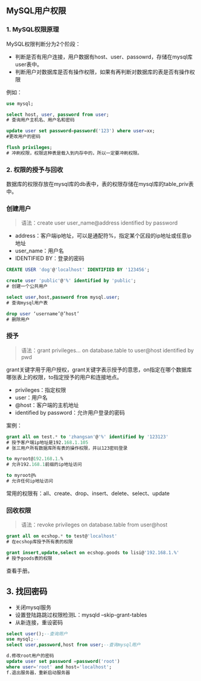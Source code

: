 ## MySQL用户权限

### 1. MySQL权限原理
MySQL权限判断分为2个阶段：
- 判断是否有用户连接，用户数据有host、user、passowrd，存储在mysql库user表中。
- 判断用户对数据库是否有操作权限，如果有再判断对数据库的表是否有操作权限

例如：
```sql
use mysql;

select host, user, password from user;
# 查询用户主机名、用户名和密码

update user set password=password('123') where user=xx;
#更改用户的密码

flush privileges;
# 冲刷权限，权限这种表是载入到内存中的，所以一定要冲刷权限。
```

### 2. 权限的授予与回收
数据库的权限存放在mysql库的db表中，表的权限存储在mysql库的table_priv表中。
### 创建用户
> 语法：create user user_name@address identified by password

- address：客户端ip地址，可以是通配符%，指定某个区段的ip地址或任意ip地址
- user_name：用户名
- IDENTIFIED BY：登录的密码

```sql
CREATE USER 'dog'@'localhost' IDENTIFIED BY '123456';

create user 'public'@'%' identified by 'public';
# 创建一个公共用户

select user,host,password from mysql.user;
# 查询mysql用户表

drop user ‘username’@’host’
# 删除用户
``` 

### 授予
> 语法：grant privileges... on database.table to user@host identified by pwd

grant关键字用于用户授权，grant关键字表示授予的意思，on指定在哪个数据库哪张表上的权限，to指定授予的用户和连接地点。
- privileges：指定权限
- user：用户名
- @host：客户端的主机地址
- identified by password：允许用户登录的密码

案例：
```sql
grant all on test.* to 'zhangsan'@'%' identified by '123123'
# 授予客户端ip地址是192.168.1.105
# 张三用户所有数据库所有表的操作权限，并以123密码登录

to myroot@192.168.1.%
# 允许192.168.1前缀的ip地址访问

to myroot@%
# 允许任何ip地址访问
```
常用的权限有：all、create、drop、insert、delete、select、update

### 回收权限
> 语法：revoke privileges on database.table from user@host

```sql
grant all on ecshop.* to test@'localhost'
# 在ecshop库授予所有表的权限

grant insert,update,select on ecshop.goods to lisi@'192.168.1.%'
# 授予goods表的权限

``` 
查看手册。

## 3. 找回密码
- 关闭mysql服务
- 设置登陆路跳过权限检测L：mysqld –skip-grant-tables
- 从新连接，重设密码

```sql
select user();--查询用户
use mysql;--
select user,password,host from user;--查询mysql用户

d.修改root用户的密码
update user set password =password('root') 
where user='root' and host='localhost';
f.退出服务器，重新启动服务器
```
